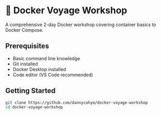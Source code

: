 # 🚢 Docker Voyage Workshop

A comprehensive 2-day Docker workshop covering container basics to Docker Compose.

## Prerequisites

- Basic command line knowledge
- Git installed
- Docker Desktop installed
- Code editor (VS Code recommended)

## Getting Started

```bash
git clone https://github.com/dannycahyo/docker-voyage-workshop
cd docker-voyage-workshop
```
